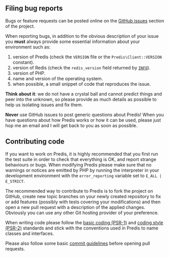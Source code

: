 ## Filing bug reports ##

Bugs or feature requests can be posted online on the [GitHub issues](http://github.com/nrk/predis/issues)
section of the project.

When reporting bugs, in addition to the obvious description of your issue you __must__ always provide
some essential information about your environment such as:

  1. version of Predis (check the `VERSION` file or the `Predis\Client::VERSION` constant).
  2. version of Redis (check the `redis_version` field returned by [`INFO`](http://redis.io/commands/info)).
  3. version of PHP.
  4. name and version of the operating system.
  5. when possible, a small snippet of code that reproduces the issue.

__Think about it__: we do not have a crystal ball and cannot predict things and peer into the unknown,
so please provide as much details as possible to help us isolating issues and fix them.

__Never__ use GitHub issues to post generic questions about Predis! When you have questions about
how Predis works or how it can be used, please just hop me an email and I will get back to you as
soon as possible.


## Contributing code ##

If you want to work on Predis, it is highly recommended that you first run the test suite in order to
check that everything is OK, and report strange behaviours or bugs. When modifying Predis please make
sure that no warnings or notices are emitted by PHP by running the interpreter in your development
environment with the `error_reporting` variable set to `E_ALL | E_STRICT`.

The recommended way to contribute to Predis is to fork the project on GitHub, create new topic branches
on your newly created repository to fix or add features (possibly with tests covering your modifications)
and then open a new pull request with a description of the applied changes. Obviously you can use any
other Git hosting provider of your preference.

When writing code please follow the [basic coding (PSR-1)](https://github.com/php-fig/fig-standards/blob/master/accepted/PSR-1-basic-coding-standard.md)
and [coding style (PSR-2)](https://github.com/php-fig/fig-standards/blob/master/accepted/PSR-2-coding-style-guide.md)
standards and stick with the conventions used in Predis to name classes and interfaces.

Please also follow some basic [commit guidelines](http://git-scm.com/book/ch5-2.html#Commit-Guidelines)
before opening pull requests.
